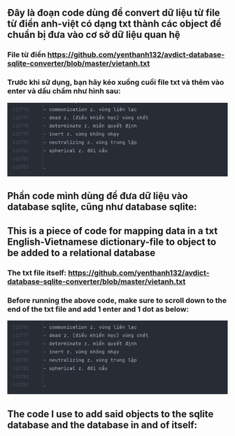 ## Đây là đoạn code dùng để convert dữ liệu từ file từ điển anh-việt có dạng txt thành các object để chuẩn bị đưa vào cơ sở dữ liệu quan hệ
### File từ điển https://github.com/yenthanh132/avdict-database-sqlite-converter/blob/master/vietanh.txt
### Trước khi sử dụng, bạn hãy kéo xuống cuối file txt và thêm vào enter và dấu chấm như hình sau:
![img.png](img.png)

## Phần code mình dùng để đưa dữ liệu vào database sqlite, cũng như database sqlite:

## This is a piece of code for mapping data in a txt English-Vietnamese dictionary-file to object to be added to a relational database

### The txt file itself: https://github.com/yenthanh132/avdict-database-sqlite-converter/blob/master/vietanh.txt
### Before running the above code, make sure to scroll down to the end of the txt file and add 1 enter and 1 dot as below:
![img.png](img.png)

## The code I use to add said objects to the sqlite database and the database in and of itself:
